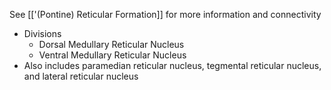 See [['(Pontine) Reticular Formation]] for more information and connectivity
- Divisions
	- Dorsal Medullary Reticular Nucleus
	- Ventral Medullary Reticular Nucleus
- Also includes paramedian reticular nucleus, tegmental reticular nucleus, and lateral reticular nucleus